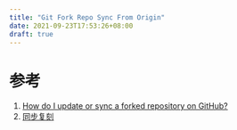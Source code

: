 ```yaml
---
title: "Git Fork Repo Sync From Origin"
date: 2021-09-23T17:53:26+08:00
draft: true
---
```

# 参考
1. [How do I update or sync a forked repository on GitHub?](https://stackoverflow.com/questions/7244321/how-do-i-update-or-sync-a-forked-repository-on-github)
2. [同步复刻](https://docs.github.com/cn/github/collaborating-with-pull-requests/working-with-forks/syncing-a-fork)
